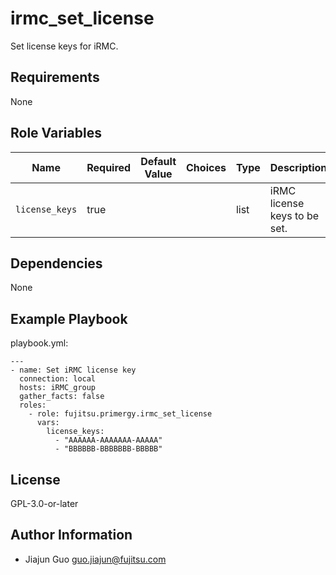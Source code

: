 irmc_set_license
================

Set license keys for iRMC.

Requirements
------------

None

Role Variables
--------------

| Name | Required | Default Value | Choices | Type | Description |
|------|----------|---------------|---------|------|-------------|
| `license_keys` | true | | | list | iRMC license keys to be set. |

Dependencies
------------

None

Example Playbook
----------------

playbook.yml:

    ---
    - name: Set iRMC license key
      connection: local
      hosts: iRMC_group
      gather_facts: false
      roles:
        - role: fujitsu.primergy.irmc_set_license
          vars:
            license_keys:
              - "AAAAAA-AAAAAAA-AAAAA"
              - "BBBBBB-BBBBBBB-BBBBB"

License
-------

GPL-3.0-or-later

Author Information
------------------

- Jiajun Guo <guo.jiajun@fujitsu.com>
